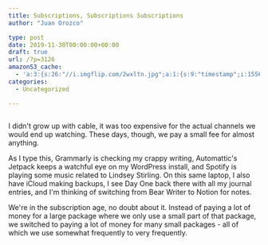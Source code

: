 ```yaml
---
title: Subscriptions, Subscriptions Subscriptions
author: "Juan Orozco"

type: post
date: 2019-11-30T00:00:00+00:00
draft: true
url: /?p=3126
amazonS3_cache:
  - 'a:3:{s:26:"//i.imgflip.com/2wxltn.jpg";a:1:{s:9:"timestamp";i:1556247124;}s:57:"//www.juanorozco.com/wp-content/uploads/2019/04/image.png";i:3138;s:64:"//m.juanorozco.com/wp-content/uploads/2019/04/25230256/image.png";i:3138;}'
categories:
  - Uncategorized

---
```

<figure class="wp-block-image alignwide"><img src="https://i1.wp.com/i.imgflip.com/2wxltn.jpg?w=580&#038;ssl=1" alt="" data-recalc-dims="1" /></figure>

I didn't grow up with cable, it was too expensive for the actual channels we would end up watching. These days, though, we pay a small fee for almost anything.

As I type this, Grammarly is checking my crappy writing, Automattic's Jetpack keeps a watchful eye on my WordPress install, and Spotify is playing some music related to Lindsey Stirling. On this same laptop, I also have iCloud making backups, I see Day One back there with all my journal entries, and I'm thinking of switching from Bear Writer to Notion for notes.

We're in the subscription age, no doubt about it. Instead of paying a lot of money for a large package where we only use a small part of that package, we switched to paying a lot of money for many small packages - all of which we use somewhat frequently to very frequently.

<figure class="wp-block-image">

<img src="https://i0.wp.com/m.juanorozco.com/wp-content/uploads/2019/04/25230256/image.png?w=580&#038;ssl=1" alt="" class="wp-image-3138" srcset="https://i0.wp.com/m.juanorozco.com/wp-content/uploads/2019/04/25230256/image.png?w=580&#038;ssl=1 680w, https://i0.wp.com/m.juanorozco.com/wp-content/uploads/2019/04/25230256/image.png?w=580&#038;ssl=1 300w" sizes="(max-width: 580px) 100vw, 580px" data-recalc-dims="1" /></figure>
